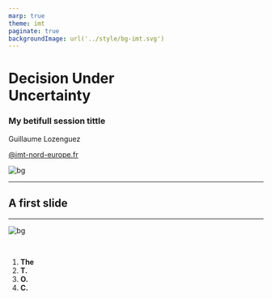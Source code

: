 ```yaml
---
marp: true
theme: imt
paginate: true
backgroundImage: url('../style/bg-imt.svg')
---
```


# Decision Under<br />Uncertainty

### My betifull session tittle

Guillaume Lozenguez

[@imt-nord-europe.fr](mailto:guillaume.lozenguez@imt-nord-europe.fr)

![bg](../style/bg-tittle.svg)

---

## A first slide


---

![bg](../style/bg-toc.svg)

<br/>

1. **The**
2. **T.**
3. **O.**
4. **C.**
